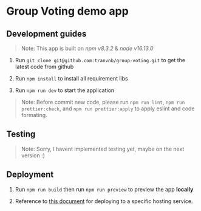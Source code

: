 # Group Voting demo app

## Development guides

> Note: This app is built on _npm v8.3.2_ & _node v16.13.0_

1. Run `git clone git@github.com:tranvnb/group-voting.git` to get the latest code from github

2. Run `npm install` to install all requirement libs

3. Run `npm run dev` to start the application

> Note: Before commit new code, please run `npm run lint`, `npm run prettier:check`, and `npm run prettier:apply` to apply eslint and code formating.

## Testing

> Note: Sorry, I havent implemented testing yet, maybe on the next version :)

## Deployment

1. Run `npm run build` then run `npm run preview` to preview the app **locally**

2. Reference to [this document](https://vitejs.dev/guide/static-deploy.html) for deploying to a specific hosting service.
